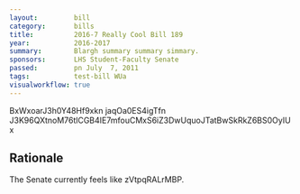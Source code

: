 ```yaml
---
layout:         bill
category:       bills
title:          2016-7 Really Cool Bill 189
year:           2016-2017
summary:        Blargh summary summary simmary.
sponsors:       LHS Student-Faculty Senate
passed:         pn July  7, 2011
tags:           test-bill WUa
visualworkflow: true
---
```



BxWxoarJ3h0Y48Hf9xkn jaqOa0ES4igTfn J3K96QXtnoM76tlCGB4IE7mfouCMxS6iZ3DwUquoJTatBwSkRkZ6BS0OyIUx 




Rationale
---------
The Senate currently feels like zVtpqRALrMBP.
